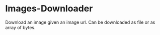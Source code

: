 # Images-Downloader
Download an image given an image url. Can be downloaded as file or as array of bytes.
